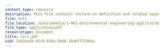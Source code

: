 ```yaml
---
content_type: resource
description: This file contains lecture on definition and related aspects of GIS.
file: null
file_location: /coursemedia/1-963-environmental-engineering-applications-of-geographic-information-systems-fall-2004/1ab3aa3b42c865ba58d810a0f72736ba_lec1.pdf
file_type: application/pdf
resourcetype: Document
title: lec1.pdf
uid: 1ab3aa3b-42c8-65ba-58d8-10a0f72736ba
---
```

